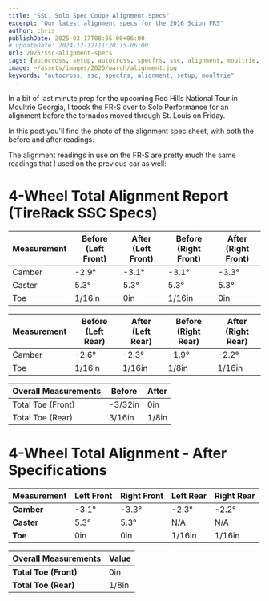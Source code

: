 ```yaml
---
title: "SSC, Solo Spec Coupe Alignment Specs"
excerpt: "Our latest alignment specs for the 2016 Scion FRS"
author: chris
publishDate: 2025-03-17T08:05:00+06:00
# updateDate: 2024-12-12T11:20:15-06:00
url: 2025/ssc-alignment-specs
tags: [autocross, setup, autocross, specfrs, ssc, alignment, moultrie, national tour]
image: ~/assets/images/2025/march/alignment.jpg
keywords: "autocross, ssc, specfrs, alignment, setup, moultrie"
---
```


In a bit of last minute prep for the upcoming Red Hills National Tour in Moultrie Georgia, I toook the FR-S over to Solo Performance for an alignment before the tornados moved through St. Louis on Friday.

In this post you'll find the photo of the alignment spec sheet, with both the before and after readings.

The alignment readings in use on the FR-S are pretty much the same readings that I used on the previous car as well:

# 4-Wheel Total Alignment Report (TireRack SSC Specs)

| Measurement   | Before (Left Front) | After (Left Front) | Before (Right Front) | After (Right Front) |
|--------------|--------------------|-------------------|--------------------|-------------------|
| Camber       | -2.9°              | -3.1°             | -3.1°              | -3.3°             |
| Caster       | 5.3°               | 5.3°              | 5.3°               | 5.3°              |
| Toe          | 1/16in             | 0in               | 1/16in             | 0in               |

| Measurement   | Before (Left Rear) | After (Left Rear) | Before (Right Rear) | After (Right Rear) |
|--------------|--------------------|-------------------|--------------------|-------------------|
| Camber       | -2.6°              | -2.3°             | -1.9°              | -2.2°             |
| Toe          | 1/16in             | 1/16in            | 1/8in              | 1/16in            |

| Overall Measurements | Before  | After  |
|----------------------|--------|--------|
| Total Toe (Front)   | -3/32in | 0in    |
| Total Toe (Rear)   | 3/16in  | 1/8in  |



# 4-Wheel Total Alignment - After Specifications

| Measurement   | Left Front | Right Front | Left Rear | Right Rear |
|--------------|-----------|-------------|-----------|------------|
| **Camber**   | -3.1°     | -3.3°       | -2.3°     | -2.2°      |
| **Caster**   | 5.3°      | 5.3°        | N/A       | N/A        |
| **Toe**      | 0in       | 0in         | 1/16in    | 1/16in     |

| Overall Measurements | Value  |
|----------------------|--------|
| **Total Toe (Front)** | 0in    |
| **Total Toe (Rear)** | 1/8in  |


